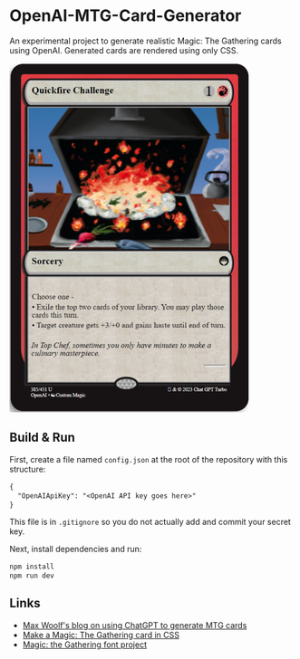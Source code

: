 # OpenAI-MTG-Card-Generator

An experimental project to generate realistic Magic: The Gathering cards using OpenAI. Generated cards are rendered using only CSS.

<img src="img\QuickfireChallenge.png">

<br/>

## Build & Run

First, create a file named `config.json` at the root of the repository with this structure:

```
{
  "OpenAIApiKey": "<OpenAI API key goes here>"
}
```
This file is in `.gitignore` so you do not actually add and commit your secret key.

Next, install dependencies and run:

```
npm install
npm run dev
```

## Links

* [Max Woolf's blog on using ChatGPT to generate MTG cards](https://minimaxir.com/2023/03/new-chatgpt-overlord/)
* [Make a Magic: The Gathering card in CSS](https://codeburst.io/make-a-magic-the-gathering-card-in-css-5e4e06a5e604)
* [Magic: the Gathering font project](https://github.com/andrewgioia/mana)